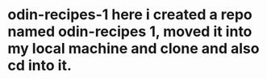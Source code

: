 # odin-recipes-1 here i created a repo named odin-recipes 1, moved it into my local machine and clone and also cd into it.
